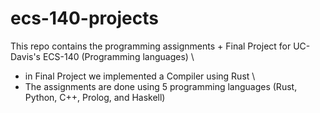 # ecs-140-projects

This repo contains the programming assignments + Final Project for UC-Davis's ECS-140 (Programming languages) \
* in Final Project we implemented a Compiler using Rust  \
* The assignments are done using 5 programming languages (Rust, Python, C++, Prolog, and Haskell)

